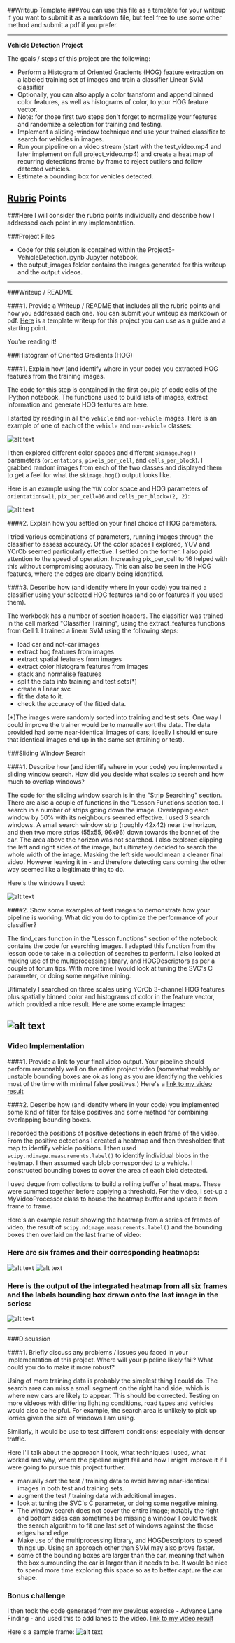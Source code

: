 ##Writeup Template
###You can use this file as a template for your writeup if you want to submit it as a markdown file, but feel free to use some other method and submit a pdf if you prefer.

---

**Vehicle Detection Project**

The goals / steps of this project are the following:

* Perform a Histogram of Oriented Gradients (HOG) feature extraction on a labeled training set of images and train a classifier Linear SVM classifier
* Optionally, you can also apply a color transform and append binned color features, as well as histograms of color, to your HOG feature vector. 
* Note: for those first two steps don't forget to normalize your features and randomize a selection for training and testing.
* Implement a sliding-window technique and use your trained classifier to search for vehicles in images.
* Run your pipeline on a video stream (start with the test_video.mp4 and later implement on full project_video.mp4) and create a heat map of recurring detections frame by frame to reject outliers and follow detected vehicles.
* Estimate a bounding box for vehicles detected.

[//]: # (Image References)
[image1]: ./output_images/01_car_not_car.PNG
[image2]: ./output_images/02_HOG.PNG
[image3]: ./output_images/03_sliding.PNG
[image4]: ./output_images/04_boxes.PNG
[image5]: ./output_images/bboxes_heat01.PNG
[image5b]: ./output_images/bboxes_heat02.PNG
[image6]: ./output_images/06_labelHeatmap.PNG
[image7]: ./output_images/07_challenge.PNG
[video1]: ./output_images/project_video_output.mp4
[video2]: ./output_images/project_video_output_lanes.mp4

## [Rubric](https://review.udacity.com/#!/rubrics/513/view) Points
###Here I will consider the rubric points individually and describe how I addressed each point in my implementation.  

###Project Files
- Code for this solution is contained within the Project5-VehicleDetection.ipynb Jupyter notebook.
- the output_images folder contains the images generated for this writeup and the output videos.

---
###Writeup / README

####1. Provide a Writeup / README that includes all the rubric points and how you addressed each one.  You can submit your writeup as markdown or pdf.  [Here](https://github.com/udacity/CarND-Vehicle-Detection/blob/master/writeup_template.md) is a template writeup for this project you can use as a guide and a starting point.  

You're reading it!

###Histogram of Oriented Gradients (HOG)

####1. Explain how (and identify where in your code) you extracted HOG features from the training images.

The code for this step is contained in the first couple of code cells of the IPython notebook. The functions used to build lists of images, extract information and generate HOG features are here. 

I started by reading in all the `vehicle` and `non-vehicle` images.  Here is an example of one of each of the `vehicle` and `non-vehicle` classes:

![alt text][image1]

I then explored different color spaces and different `skimage.hog()` parameters (`orientations`, `pixels_per_cell`, and `cells_per_block`).  I grabbed random images from each of the two classes and displayed them to get a feel for what the `skimage.hog()` output looks like.

Here is an example using the `YUV` color space and HOG parameters of `orientations=11`, `pix_per_cell=16` and `cells_per_block=(2, 2)`:


![alt text][image2]

####2. Explain how you settled on your final choice of HOG parameters.

I tried various combinations of parameters, running images through the classifier to assess accuracy. Of the color spaces I explored, YUV and YCrCb seemed particularly effective. I settled on the former. I also paid attention to the speed of operation. Increasing pix_per_cell to 16 helped with this without compromising accuracy. This can also be seen in the HOG features, where the edges are clearly being identified.

####3. Describe how (and identify where in your code) you trained a classifier using your selected HOG features (and color features if you used them).

The workbook has a number of section headers. The classifier was trained in the cell marked "Classifier Training", using the extract_features functions from Cell 1.
I trained a linear SVM using the following steps:
- load car and not-car images
- extract hog features from images
- extract spatial features from images
- extract color histogram features from images
- stack and normalise features
- split the data into training and test sets(*)
- create a linear svc
- fit the data to it.
- check the accuracy of the fitted data.

(*)The images were randomly sorted into training and test sets. One way I could improve the trainer would be to manually sort the data. The data provided had some near-identical images of cars; ideally I should ensure that identical images end up in the same set (training or test). 

###Sliding Window Search

####1. Describe how (and identify where in your code) you implemented a sliding window search.  How did you decide what scales to search and how much to overlap windows?

The code for the  sliding window search is in the "Strip Searching" section. There are also a couple of functions in the "Lesson Functions section too.
I search in a number of strips going down the image. Overlapping each window by 50% with its neighbours seemed effective.
I used 3 search windows. A small search window strip (roughly 42x42) near the horizon, and then two more strips (55x55, 96x96) down towards the bonnet of the car. The area above the horizon was not searched.
I also explored clipping the left and right sides of the image, but ultimately decided to search the whole width of the image. Masking the left side would mean a cleaner final video. However leaving it in - and therefore detecting cars coming the other way seemed like a legitimate thing to do.

Here's the windows I used:

![alt text][image3]

####2. Show some examples of test images to demonstrate how your pipeline is working.  What did you do to optimize the performance of your classifier?

The find_cars function in the "Lesson functions" section of the notebook contains the code for searching images. I adapted this function from the lesson code to take in a collection of searches to perform. I also looked at making use of the multiprocessing library, and HOGDescriptors as per a couple of forum tips.
With more time I would look at tuning the SVC's C parameter, or doing some negative mining.

Ultimately I searched on three scales using YCrCb 3-channel HOG features plus spatially binned color and histograms of color in the feature vector, which provided a nice result.  Here are some example images:

![alt text][image4]
---

### Video Implementation

####1. Provide a link to your final video output.  Your pipeline should perform reasonably well on the entire project video (somewhat wobbly or unstable bounding boxes are ok as long as you are identifying the vehicles most of the time with minimal false positives.)
Here's a [link to my video result](./output_videos/project_video.mp4)


####2. Describe how (and identify where in your code) you implemented some kind of filter for false positives and some method for combining overlapping bounding boxes.

I recorded the positions of positive detections in each frame of the video.  From the positive detections I created a heatmap and then thresholded that map to identify vehicle positions.  I then used `scipy.ndimage.measurements.label()` to identify individual blobs in the heatmap.  I then assumed each blob corresponded to a vehicle.  I constructed bounding boxes to cover the area of each blob detected. 

I used deque from collections to build a rolling buffer of heat maps. These were summed together before applying a threshold. For the video, I set-up a MyVideoProcessor class to house the heatmap buffer and update it from frame to frame.

Here's an example result showing the heatmap from a series of frames of video, the result of `scipy.ndimage.measurements.label()` and the bounding boxes then overlaid on the last frame of video:

### Here are six frames and their corresponding heatmaps:

![alt text][image5]
![alt text][image5b]

### Here is the output of the integrated heatmap from all six frames and the labels bounding box drawn onto the last image in the series:
![alt text][image6]


---

###Discussion

####1. Briefly discuss any problems / issues you faced in your implementation of this project.  Where will your pipeline likely fail?  What could you do to make it more robust?

Using of more training data is probably the simplest thing I could do. The search area can miss a small segment on the right hand side, which is where new cars are likely to appear. This should be corrected. Testing on more videoes with differing lighting conditions, road types and vehicles would also be helpful. For example, the search area is unlikely to pick up lorries given the size of windows I am using. 

Similarly, it would be use to test different conditions; especially with denser traffic.

Here I'll talk about the approach I took, what techniques I used, what worked and why, where the pipeline might fail and how I might improve it if I were going to pursue this project further.  

- manually sort the test / training data to avoid having near-identical images in both test and training sets.
- augment the test / training data with additional images.
- look at tuning the SVC's C parameter, or doing some negative mining.
- The window search does not cover the entire image; notably the right and bottom sides can sometimes be missing a window. I could tweak the search algorithm to fit one last set of windows against the those edges hand edge.
- Make use of the multiprocessing library, and HOGDescriptors to speed things up. Using an approach other than SVM may also prove faster.
- some of the bounding boxes are larger than the car, meaning that when the box surrounding the car is larger than it needs to be. It would be nice to spend more time exploring this space so as to better capture the car shape.

### Bonus challenge
I then took the code generated from my previous exercise - Advance Lane Finding - and used this to add lanes to the video.
[link to my video result](./output_videos/project_video_output_lanes.mp4)

Here's a sample frame:
![alt text][image7]
